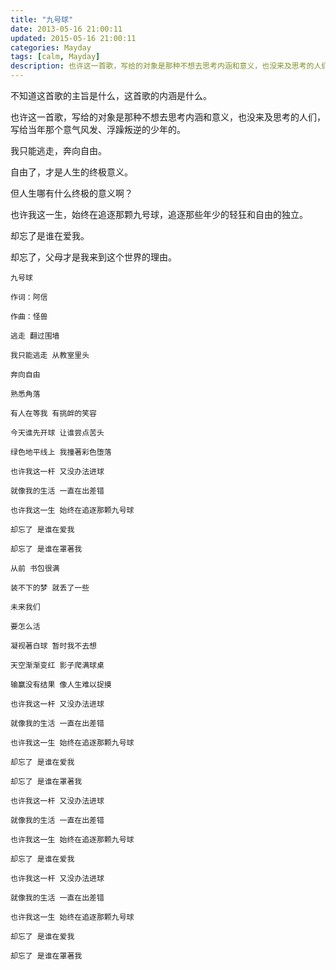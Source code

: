 ```yaml
---
title: "九号球"
date: 2013-05-16 21:00:11
updated: 2015-05-16 21:00:11
categories: Mayday
tags: [calm, Mayday]
description: 也许这一首歌，写给的对象是那种不想去思考内涵和意义，也没来及思考的人们，写给当年那个意气风发、浮躁叛逆的少年的。
---
```


不知道这首歌的主旨是什么，这首歌的内涵是什么。

也许这一首歌，写给的对象是那种不想去思考内涵和意义，也没来及思考的人们，写给当年那个意气风发、浮躁叛逆的少年的。

我只能逃走，奔向自由。

自由了，才是人生的终极意义。

但人生哪有什么终极的意义啊？

也许我这一生，始终在追逐那颗九号球，追逐那些年少的轻狂和自由的独立。

却忘了是谁在爱我。

却忘了，父母才是我来到这个世界的理由。

```
九号球

作词：阿信

作曲：怪兽

逃走 翻过围墙

我只能逃走 从教室里头

奔向自由

熟悉角落

有人在等我 有挑衅的笑容

今天谁先开球 让谁尝点苦头

绿色地平线上 我撞著彩色堕落

也许我这一杆 又没办法进球

就像我的生活 一直在出差错

也许我这一生 始终在追逐那颗九号球

却忘了 是谁在爱我

却忘了 是谁在罩著我

从前 书包很满

装不下的梦 就丢了一些

未来我们

要怎么活

凝视著白球 暂时我不去想

天空渐渐变红 影子爬满球桌

输赢没有结果 像人生难以捉摸

也许我这一杆 又没办法进球 

就像我的生活 一直在出差错

也许我这一生 始终在追逐那颗九号球

却忘了 是谁在爱我

却忘了 是谁在罩著我

也许我这一杆 又没办法进球

就像我的生活 一直在出差错

也许我这一生 始终在追逐那颗九号球

却忘了 是谁在爱我

也许我这一杆 又没办法进球

就像我的生活 一直在出差错

也许我这一生 始终在追逐那颗九号球

却忘了 是谁在爱我

却忘了 是谁在罩著我
```
